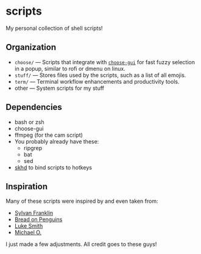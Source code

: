 # scripts

My personal collection of shell scripts!

## Organization

- `choose/` — Scripts that integrate with [`choose-gui`](https://github.com/chipsenkbeil/choose) for fast fuzzy selection in a popup, similar to rofi or dmenu on linux.
- `stuff/` — Stores files used by the scripts, such as a list of all emojis.
- `term/` — Terminal workflow enhancements and productivity tools.
- other — System scripts for my stuff

## Dependencies

- bash or zsh
- choose-gui
- ffmpeg (for the cam script)
- You probably already have these:
  - ripgrep
  - bat
  - sed
- [skhd](https://github.com/moonlinx/dotfiles/blob/main/skhd/skhdrc) to bind scripts to hotkeys

## Inspiration

Many of these scripts were inspired by and even taken from:

- [Sylvan Franklin](https://github.com/SylvanFranklin)
- [Bread on Penguins](https://github.com/BreadOnPenguins)
- [Luke Smith](https://github.com/lukesmithxyz)
- [Michael O.](https://github.com/MichaelYoDev/.config)

I just made a few adjustments. All credit goes to these guys!
